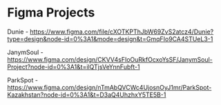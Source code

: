 # Figma Projects
Dunie - https://www.figma.com/file/cXOTKPThJbW69ZvS2atcz4/Dunie?type=design&node-id=0%3A1&mode=design&t=GmqFIo9CA4STUeL3-1

JanymSoul - https://www.figma.com/design/CKVV4sFIoOuRkfOcxoYsSF/JanymSoul-Project?node-id=0%3A1&t=ilQTjsVeYnnFubft-1

ParkSpot -  https://www.figma.com/design/nTmAbQVCWc4UjosnOyJ1mr/ParkSpot-Kazakhstan?node-id=0%3A1&t=D3aQ4UhzhxY5TE5B-1
